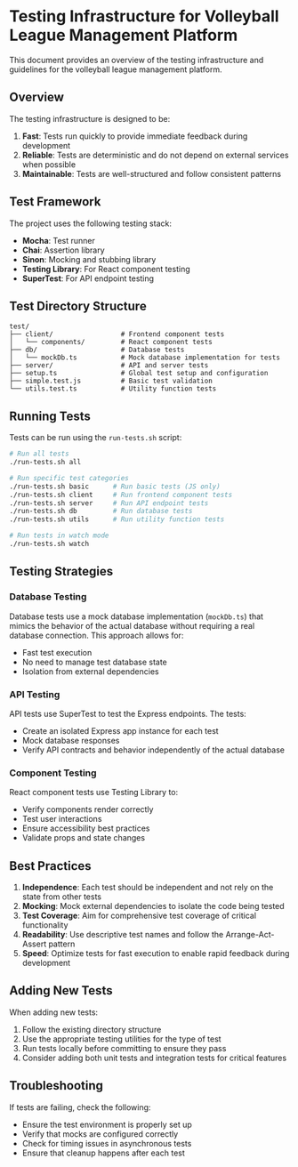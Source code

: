 # Testing Infrastructure for Volleyball League Management Platform

This document provides an overview of the testing infrastructure and guidelines for the volleyball league management platform.

## Overview

The testing infrastructure is designed to be:

1. **Fast**: Tests run quickly to provide immediate feedback during development
2. **Reliable**: Tests are deterministic and do not depend on external services when possible
3. **Maintainable**: Tests are well-structured and follow consistent patterns

## Test Framework

The project uses the following testing stack:

- **Mocha**: Test runner
- **Chai**: Assertion library
- **Sinon**: Mocking and stubbing library
- **Testing Library**: For React component testing
- **SuperTest**: For API endpoint testing

## Test Directory Structure

```
test/
├── client/                 # Frontend component tests
│   └── components/         # React component tests
├── db/                     # Database tests
│   └── mockDb.ts           # Mock database implementation for tests
├── server/                 # API and server tests
├── setup.ts                # Global test setup and configuration
├── simple.test.js          # Basic test validation
└── utils.test.ts           # Utility function tests
```

## Running Tests

Tests can be run using the `run-tests.sh` script:

```bash
# Run all tests
./run-tests.sh all

# Run specific test categories
./run-tests.sh basic      # Run basic tests (JS only)
./run-tests.sh client     # Run frontend component tests
./run-tests.sh server     # Run API endpoint tests
./run-tests.sh db         # Run database tests
./run-tests.sh utils      # Run utility function tests

# Run tests in watch mode
./run-tests.sh watch
```

## Testing Strategies

### Database Testing

Database tests use a mock database implementation (`mockDb.ts`) that mimics the behavior of the actual database without requiring a real database connection. This approach allows for:

- Fast test execution
- No need to manage test database state
- Isolation from external dependencies

### API Testing

API tests use SuperTest to test the Express endpoints. The tests:

- Create an isolated Express app instance for each test
- Mock database responses
- Verify API contracts and behavior independently of the actual database

### Component Testing

React component tests use Testing Library to:

- Verify components render correctly
- Test user interactions
- Ensure accessibility best practices
- Validate props and state changes

## Best Practices

1. **Independence**: Each test should be independent and not rely on the state from other tests
2. **Mocking**: Mock external dependencies to isolate the code being tested
3. **Test Coverage**: Aim for comprehensive test coverage of critical functionality
4. **Readability**: Use descriptive test names and follow the Arrange-Act-Assert pattern
5. **Speed**: Optimize tests for fast execution to enable rapid feedback during development

## Adding New Tests

When adding new tests:

1. Follow the existing directory structure
2. Use the appropriate testing utilities for the type of test
3. Run tests locally before committing to ensure they pass
4. Consider adding both unit tests and integration tests for critical features

## Troubleshooting

If tests are failing, check the following:

- Ensure the test environment is properly set up
- Verify that mocks are configured correctly
- Check for timing issues in asynchronous tests
- Ensure that cleanup happens after each test